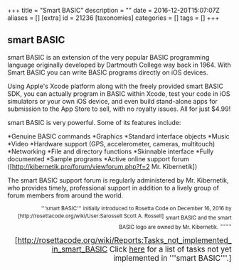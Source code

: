 +++
title = "Smart BASIC"
description = ""
date = 2016-12-20T15:07:07Z
aliases = []
[extra]
id = 21236
[taxonomies]
categories = []
tags = []
+++


## smart BASIC
smart BASIC is an extension of the very popular BASIC programming language originally developed by Dartmouth College way back in 1964. With Smart BASIC you can write BASIC programs directly on iOS devices.

Using Apple's Xcode platform along with the freely provided smart BASIC SDK, you can actually program in BASIC within Xcode, test your code in iOS simulators or your own iOS device, and even build stand-alone apps for submission to the App Store to sell, with no royalty issues. All for just $4.99!

smart BASIC is very powerful. Some of its features include:

*Genuine BASIC commands
*Graphics
*Standard interface objects
*Music
*Video
*Hardware support (GPS, accelerometer, cameras, multitouch)
*Networking
*File and directory functions
*Skinnable interface
*Fully documented
*Sample programs
*Active online support forum ([http://kibernetik.pro/forum/viewforum.php?f=2 Mr. Kibernetik])

The smart BASIC support forum is regularly administered by Mr. Kibernetik, who provides timely, professional support in addition to a lively group of forum members from around the world.

<div style="text-align: right; direction: ltr; margin-left: 1em;"><small>'''smart BASIC''' initially introduced to Rosetta Code on December 16, 2016 by [http://rosettacode.org/wiki/User:Sarossell Scott A. Rossell]</small>
<sub>smart BASIC and the smart BASIC logo are owned by Mr. Kibernetik.</sub>
----


<big><div class="plainlinks">[http://rosettacode.org/wiki/Reports:Tasks_not_implemented_in_smart_BASIC Click <u>here</u> for a list of tasks not yet implemented in '''smart BASIC'''.]</div></big>
